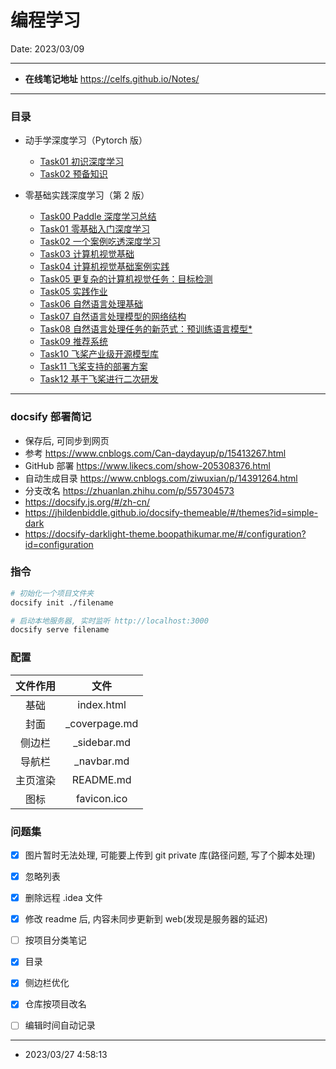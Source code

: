 # 编程学习

Date: 2023/03/09

------



* **在线笔记地址** https://celfs.github.io/Notes/



------



### 目录

* 动手学深度学习（Pytorch 版）
  * [Task01 初识深度学习](/10_pytroch_deep_learning/task01.md)
  * [Task02 预备知识](/10_pytroch_deep_learning/task02.md)
  
* 零基础实践深度学习（第 2 版）

  * [Task00 Paddle 深度学习总结](/10_paddle_deep_learning/task00.md)
  * [Task01 零基础入门深度学习](/10_paddle_deep_learning/task01.md)
  * [Task02 一个案例吃透深度学习](/10_paddle_deep_learning/task02.md)
  * [Task03 计算机视觉基础](/10_paddle_deep_learning/task03.md)
  * [Task04 计算机视觉基础案例实践](/10_paddle_deep_learning/task04.md)
  * [Task05 更复杂的计算机视觉任务：目标检测](/10_paddle_deep_learning/task05_01.md)
  * [Task05 实践作业](/10_paddle_deep_learning/task05_02.md)
  * [Task06 自然语言处理基础](/10_paddle_deep_learning/task06.md)
  * [Task07 自然语言处理模型的网络结构](/10_paddle_deep_learning/task07.md)
  * [Task08 自然语言处理任务的新范式：预训练语言模型*](/10_paddle_deep_learning/task08.md)
  * [Task09 推荐系统](/10_paddle_deep_learning/task09.md)
  * [Task10 飞桨产业级开源模型库](/10_paddle_deep_learning/task10.md)
  * [Task11 飞桨支持的部署方案](/10_paddle_deep_learning/task11.md)
  * [Task12 基于飞桨进行二次研发](/10_paddle_deep_learning/task12.md)

  



------



### docsify 部署简记

* 保存后, 可同步到网页
* 参考 https://www.cnblogs.com/Can-daydayup/p/15413267.html
* GitHub 部署 https://www.likecs.com/show-205308376.html
* 自动生成目录 https://www.cnblogs.com/ziwuxian/p/14391264.html
* 分支改名 https://zhuanlan.zhihu.com/p/557304573
* https://docsify.js.org/#/zh-cn/
* https://jhildenbiddle.github.io/docsify-themeable/#/themes?id=simple-dark
* https://docsify-darklight-theme.boopathikumar.me/#/configuration?id=configuration



### 指令

```bash
# 初始化一个项目文件夹
docsify init ./filename

# 启动本地服务器, 实时监听 http://localhost:3000
docsify serve filename
```



### 配置

| 文件作用 |     文件      |
| :------: | :-----------: |
|   基础   |  index.html   |
|   封面   | _coverpage.md |
|  侧边栏  |  _sidebar.md  |
|  导航栏  |  _navbar.md   |
| 主页渲染 |   README.md   |
|   图标   |  favicon.ico  |



### 问题集
- [x] 图片暂时无法处理, 可能要上传到 git private 库(路径问题, 写了个脚本处理)
- [x] 忽略列表
- [x] 删除远程 .idea 文件
- [x] 修改 readme 后, 内容未同步更新到 web(发现是服务器的延迟)
- [ ] 按项目分类笔记
- [x] 目录
- [x] 侧边栏优化
- [x] 仓库按项目改名
- [ ] 编辑时间自动记录



------

* 2023/03/27 4:58:13























